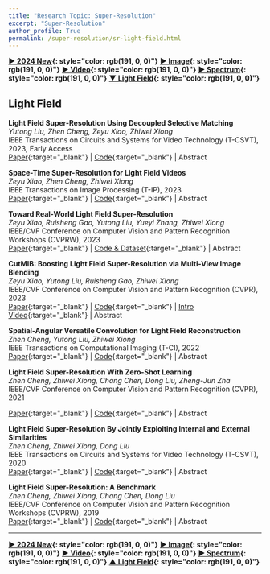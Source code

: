 ```yaml
---
title: "Research Topic: Super-Resolution"
excerpt: "Super-Resolution"
author_profile: True
permalink: /super-resolution/sr-light-field.html
---
```


**[▶ 2024 New](/super-resolution/2024-New){: style="color: rgb(191, 0, 0)"}**
**[▶ Image](/super-resolution/sr-image){: style="color: rgb(191, 0, 0)"}**
**[▶ Video](/super-resolution/sr-video){: style="color: rgb(191, 0, 0)"}**
**[▶ Spectrum](/super-resolution/sr-spectrum){: style="color: rgb(191, 0, 0)"}**
**[▼ Light Field](/super-resolution/sr-light-field){: style="color: rgb(191, 0, 0)"}**

## Light Field

**Light Field Super-Resolution Using Decoupled Selective Matching** <br>
_Yutong Liu, Zhen Cheng, Zeyu Xiao, Zhiwei Xiong_ <br>
<span><pub>IEEE Transactions on Circuits and Systems for Video Technology (T-CSVT), 2023, Early Access</pub></span> <br>
[Paper](https://ieeexplore.ieee.org/abstract/document/10268449){:target="\_blank"} |
[Code](https://github.com/Yutong2022/DSMNet){:target="\_blank"} |
<a onclick='expandABS("liu23")'> Abstract </a>

<div style="display: none;" class=abs id="liu23"><br>
Non-local self-similarity has been well exploited in the single image super-resolution task as an effective prior. However, due to the difficulty of modeling the 4D correspondence globally, the potential of the non-local prior is less revealed for light field (LF) super-resolution. Meanwhile, existing non-local models only utilize the global spatial correspondence, but largely neglect the global geometric correspondence. To address the aforementioned problems, we propose a Decoupled Selective Matching Network (DSMNet) for LF super-resolution, by designing a novel selective matching mechanism to flexibly extract non-local information from specific 4D positions in an LF. Such a mechanism matches the reference patch with several auxiliary patches dynamically searched from predefined windows, which promotes efficiency while improving performance compared to the existing non-local models. Specifically, our DSMNet decouples the whole LF into Sub-Aperture Images (SAIs) and Epipolar Plane Images (EPIs). For each SAI patch, we separately perform the selective matching inside the current SAI and cross different SAIs to exploit the global spatial correspondence efficiently. For each EPI patch, we separately perform the selective matching in EPIs of different orientations to embed robust LF geometric information into features by enhancing EPI textures, which exploits the global geometric correspondence in an efficient manner. Comprehensive experiments validate that DSMNet outperforms state-of-the-art LF super-resolution methods both quantitatively and qualitatively.
</div>

**Space-Time Super-Resolution for Light Field Videos** <br>
_Zeyu Xiao, Zhen Cheng, Zhiwei Xiong_ <br>
<span><pub>IEEE Transactions on Image Processing (T-IP), 2023</pub></span> <br>
[Paper](https://ieeexplore.ieee.org/abstract/document/10225699/){:target="\_blank"} |
[Code](https://github.com/zeyuxiao1997/LFSTVSR){:target="\_blank"} |
<a onclick='expandABS("xiao23tip")'> Abstract </a>

<div style="display: none;" class=abs id="xiao23tip"><br>
Light field (LF) cameras suffer from a fundamental trade-off between spatial and angular resolutions. Additionally, due to the significant amount of data that needs to be recorded, the Lytro ILLUM, a modern LF camera, can only capture three frames per second. In this paper, we consider space-time super-resolution (SR) for LF videos, aiming at generating high-resolution and high-frame-rate LF videos from low-resolution and low-frame-rate observations. Extending existing space-time video SR methods to this task directly will meet two key challenges: 1) how to re-organize sub-aperture images (SAIs) efficiently and effectively given highly redundant LF videos, and 2) how to aggregate complementary information between multiple SAIs and frames considering the coherence in LF videos. To address the above challenges, we propose a novel framework for space-time super-resolving LF videos for the first time. First, we propose a novel Multi-Scale Dilated SAI Re-organization strategy for re-organizing SAIs into auxiliary view stacks with decreasing resolution as the Chebyshev distance in the angular dimension increases. In particular, the auxiliary view stack with original resolution preserves essential visual details, while the down-scaled view stacks capture long-range contextual information. Second, we propose the Multi-Scale Aggregated Feature extractor and the Angular-Assisted Feature Interpolation module to utilize and aggregate information from the spatial, angular, and temporal dimensions in LF videos. The former aggregates similar contents from different SAIs and frames for subsequent reconstruction in a disparity-free manner at the feature level, whereas the latter interpolates intermediate frames temporally by implicitly aggregating geometric information. Compared to other potential approaches, experimental results demonstrate that the reconstructed LF videos generated by our framework achieve higher reconstruction quality and better preserve the LF parallax structure and temporal consistency. The implementation code is available at https://github.com/zeyuxiao1997/LFSTVSR.

</div>

**Toward Real-World Light Field Super-Resolution** <br>
_Zeyu Xiao, Ruisheng Gao, Yutong Liu, Yueyi Zhang, Zhiwei Xiong_ <br>
<span><pub>IEEE/CVF Conference on Computer Vision and Pattern Recognition Workshops (CVPRW), 2023</pub></span> <br>
[Paper](https://openaccess.thecvf.com/content/CVPR2023W/LFNAT/papers/Xiao_Toward_Real-World_Light_Field_Super-Resolution_CVPRW_2023_paper.pdf){:target="\_blank"} |
[Code & Dataset](https://github.com/zeyuxiao1997/RealLFSR){:target="\_blank"} |
<a onclick='expandABS("xiao23cvprw")'> Abstract </a>

<div style="display: none;" class=abs id="xiao23cvprw"><br>
Deep learning has opened up new possibilities for light field super-resolution (SR), but existing methods trained on synthetic datasets with simple degradations (e.g., bicubic downsampling) suffer from poor performance when applied to complex real-world scenarios. To address this problem, we introduce LytroZoom, the first real-world light field SR dataset capturing paired low- and high-resolution light fields of diverse indoor and outdoor scenes using a Lytro ILLUM camera. Additionally, we propose the Omni-Frequency Projection Network (OFPNet), which decomposes the omni-frequency components and iteratively enhances them through frequency projection operations to address spatially variant degradation processes present in all frequency components. Experiments demonstrate that models trained on LytroZoom outperform those trained on synthetic datasets and are generalizable to diverse content and devices. Quantitative and qualitative evaluations verify the superiority of OFPNet. We believe this work will inspire future research in real-world light field SR.
</div>

**CutMIB: Boosting Light Field Super-Resolution via Multi-View Image Blending** <br>
_Zeyu Xiao, Yutong Liu, Ruisheng Gao, Zhiwei Xiong_ <br>
<span><pub>IEEE/CVF Conference on Computer Vision and Pattern Recognition (CVPR), 2023</pub></span> <br>
[Paper](https://openaccess.thecvf.com/content/CVPR2023/html/Xiao_CutMIB_Boosting_Light_Field_Super-Resolution_via_Multi-View_Image_Blending_CVPR_2023_paper.html){:target="\_blank"} |
[Code](https://github.com/zeyuxiao1997/CutMIB){:target="\_blank"} |
[Intro Video](https://www.youtube.com/watch?v=kcB94P5CWOc){:target="\_blank"} |
<a onclick='expandABS("xiao23cvpr")'> Abstract </a>

<div style="display: none;" class=abs id="xiao23cvpr"><br>
Data augmentation (DA) is an efficient strategy for improving the performance of deep neural networks. Recent DA strategies have demonstrated utility in single image super-resolution (SR). Little research has, however, focused on the DA strategy for light field SR, in which multi-view information utilization is required. For the first time in light field SR, we propose a potent DA strategy called CutMIB to improve the performance of existing light field SR networks while keeping their structures unchanged. Specifically, CutMIB first cuts low-resolution (LR) patches from each view at the same location. Then CutMIB blends all LR patches to generate the blended patch and finally pastes the blended patch to the corresponding regions of high-resolution light field views, and vice versa. By doing so, CutMIB enables light field SR networks to learn from implicit geometric information during the training stage. Experimental results demonstrate that CutMIB can improve the reconstruction performance and the angular consistency of existing light field SR networks. We further verify the effectiveness of CutMIB on real-world light field SR and light field denoising. The implementation code is available at https://github.com/zeyuxiao1997/CutMIB.
</div>

**Spatial-Angular Versatile Convolution for Light Field Reconstruction** <br>
_Zhen Cheng, Yutong Liu, Zhiwei Xiong_ <br>
<span><pub>IEEE Transactions on Computational Imaging (T-CI), 2022</pub></span> <br>
[Paper](https://ieeexplore.ieee.org/document/9966657/){:target="\_blank"} |
[Code](https://github.com/Joechann0831/SAV_conv){:target="\_blank"} |
<a onclick='expandABS("cheng22")'> Abstract </a>

<div style="display: none;" class=abs id="cheng22"><br>
Spatial-angular separable convolution (SAS-conv) has been widely used for efficient and effective 4D light field (LF) feature embedding in different tasks, which mimics a 4D convolution by alternatively operating on 2D spatial slices and 2D angular slices. In this paper, we argue that, despite its global intensity modeling capabilities, SAS-conv can only embed local geometry information into the features, resulting in inferior performances in the regions with textures and occlusions. Because the epipolar lines are highly related to the scene depth, we introduce the concept of spatial-angular correlated convolution (SAC-conv). By alternating 2D convolutions on the vertical and horizontal epipolar slices, SAC-conv can embed global and robust geometry information into the features. We verify that SAS-conv and SAC-conv are skilled at different aspects of 4D LF feature embedding through a detailed feature and error analysis. Based on their complementarity, we further combine SAS-conv and SAC-conv by a parallel residual connection, forming a new spatial-angular versatile convolution (SAV-conv) module. We conduct comprehensive experiments on two representative LF reconstruction tasks, i.e., LF angular super-resolution and LF spatial super-resolution. Both the quantitative and qualitative results demonstrate that, without any extra parameters, networks upgraded with our proposed SAV-conv notably outperform those upgraded with SAS-conv and achieve a new state-of-the-art performance.
</div>

**Light Field Super-Resolution With Zero-Shot Learning** <br>
_Zhen Cheng, Zhiwei Xiong, Chang Chen, Dong Liu, Zheng-Jun Zha_ <br>
<span><pub>IEEE/CVF Conference on Computer Vision and Pattern Recognition (CVPR), 2021</pub></span> <br>

<!-- <span><highlighted>Oral</highlighted><span> | -->

[Paper](https://openaccess.thecvf.com/content/CVPR2021/html/Cheng_Light_Field_Super-Resolution_With_Zero-Shot_Learning_CVPR_2021_paper){:target="\_blank"} |
[Code](https://github.com/Joechann0831/LFZSSR){:target="\_blank"} |
<a onclick='expandABS("cheng21")'> Abstract </a>

<div style="display: none;" class=abs id="cheng21"><br>
Deep learning provides a new avenue for light field super-resolution (SR). However, the domain gap caused by drastically different light field acquisition conditions poses a main obstacle in practice. To fill this gap, we propose a zero-shot learning framework for light field SR, which learns a mapping to super-resolve the reference view with examples extracted solely from the input low-resolution light field itself. Given highly limited training data under the zero-shot setting, however, we observe that it is difficult to train an end-to-end network successfully. Instead, we divide this challenging task into three sub-tasks, i.e., pre-upsampling, view alignment, and multi-view aggregation, and then conquer them separately with simple yet efficient CNNs. Moreover, the proposed framework can be readily extended to finetune the pre-trained model on a source dataset to better adapt to the target input, which further boosts the performance of light field SR in the wild. Experimental results validate that our method not only outperforms classic non-learning-based methods, but also generalizes better to unseen light fields than state-of-the-art deep-learning-based methods when the domain gap is large.
</div>

**Light Field Super-Resolution By Jointly Exploiting Internal and External Similarities** <br>
_Zhen Cheng, Zhiwei Xiong, Dong Liu_ <br>
<span><pub>IEEE Transactions on Circuits and Systems for Video Technology (T-CSVT), 2020</pub></span> <br>
[Paper](https://ieeexplore.ieee.org/document/8733069){:target="\_blank"} |
[Code](https://github.com/Joechann0831/LFSR-FusNet){:target="\_blank"} |
<a onclick='expandABS("cheng20")'> Abstract </a>

<div style="display: none;" class=abs id="cheng20"><br>
Light field images taken by plenoptic cameras often have a tradeoff between spatial and angular resolutions. In this paper, we propose a novel spatial super-resolution approach for light field images by jointly exploiting internal and external similarities. The internal similarity refers to the correlations across the angular dimensions of the 4D light field itself, while the external similarity refers to the cross-scale correlations learned from an external light field dataset. Specifically, we advance the classic projection-based method that exploits the internal similarity by introducing the intensity consistency checking criterion and a back-projection refinement, while the external correlation is learned by a CNN-based method which aggregates all warped high-resolution sub-aperture images upsampled from the low-resolution input using a single image super-resolution method. By analyzing the error distributions of the above two methods and investigating the upperbound of combining them, we find that the internal and external similarities are complementary to each other. Accordingly, we further propose a pixel-wise adaptive fusion network to take advantage of both their merits by learning a weighting matrix. Experimental results on both synthetic and real-world light field datasets validate the superior performance of the proposed approach over the state-of-the-arts.
</div>

**Light Field Super-Resolution: A Benchmark** <br>
_Zhen Cheng, Zhiwei Xiong, Chang Chen, Dong Liu_ <br>
<span><pub>IEEE/CVF Conference on Computer Vision and Pattern Recognition Workshops (CVPRW), 2019</pub></span> <br>
[Paper](http://openaccess.thecvf.com/content_CVPRW_2019/html/NTIRE/Cheng_Light_Field_Super-Resolution_A_Benchmark_CVPRW_2019_paper){:target="\_blank"} |
[Code](https://github.com/Joechann0831/LFSRBenchmark){:target="\_blank"} |
<a onclick='expandABS("cheng18")'> Abstract </a>

<div style="display: none;" class=abs id="cheng18"><br>
Lenslet-based light field imaging generally suffers from a fundamental trade-off between spatial and angular resolutions, which limits its promotion to practical applications. To this end, a substantial amount of efforts have been dedicated to light field super-resolution (SR) in recent years. Despite the demonstrated success, existing light field SR methods are often evaluated based on different degradation assumptions using different datasets, and even contradictory results are reported in literature. In this paper, we conduct the first systematic benchmark evaluation for representative light field SR methods on both synthetic and real-world datasets with various downsampling kernels and scaling factors. We then analyze and discuss the advantages and limitations of each kind of method from different perspectives. Especially, we find that CNN-based single image SR without using any angular information outperforms most light field SR methods even including learning-based ones. This benchmark evaluation, along with the comprehensive analysis and discussion, sheds light on the future researches in light field SR.
</div>

---

**[▶ 2024 New](/super-resolution/2024-New){: style="color: rgb(191, 0, 0)"}**
**[▶ Image](/super-resolution/sr-image){: style="color: rgb(191, 0, 0)"}**
**[▶ Video](/super-resolution/sr-video){: style="color: rgb(191, 0, 0)"}**
**[▶ Spectrum](/super-resolution/sr-spectrum){: style="color: rgb(191, 0, 0)"}**
**[▲ Light Field](/super-resolution/sr-light-field){: style="color: rgb(191, 0, 0)"}**
